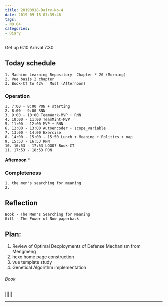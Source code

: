 ```yaml
---
title: 20190918-Dairy-No-4
date: 2019-09-18 07:39:46
tags:
- NO.04
categories:
- Diary
---
```



Get up 6:10   Arrival  7:30

## Today schedule
	1. Machine Learning Repository  Chapter * 20 (Morning)
	2. Vue basis 2 chapter
	3. Book-CT to 42% 	Must (Afternoon)

### Operation
	1. 7:00 - 8:00 PON + starting
	2. 8:00 - 9:00 RNN
	3. 9:00 - 10:00 TeamWork-MVP + RNN
	4. 10:00 - 11:00 TeamMint-MVP
	5. 11:00 - 12:00 MVP + RNN
	6. 12:00 - 13:00 Autoencoder + scope_variable
	7. 13:00 - 14:00 Exercise
	8. 14:00 - 15:00 - 15:50 Lunch + Meaning + Politics + nap
	9. 15:53 - 16:53 RNN
	10. 16:53 - 17:53 LOGO? Book-CT
	11. 17:53 - 18:53 PON


**Afternoon** 
	* 

	

### Completeness
	1. the men's searching for meaning
	2. 


## Reflection
 	Book - The Men's Searching for Meaning
 	Gift - The Power of Now paperback



## Plan: 
1. Review of Optimal Decployments of Defense Mechanism from Mengmeng
2. hexo home page construction 
3. vue template study
4. Genetical Algorithm implementation

###### Book

|||||


---

